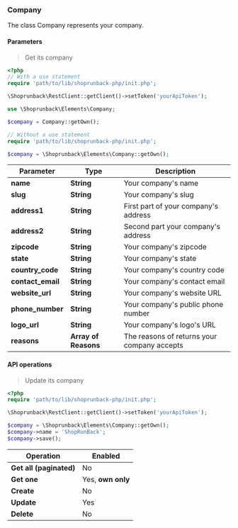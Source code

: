 ### Company

The class Company represents your company.

#### Parameters

> Get its company

```php
<?php
// With a use statement
require 'path/to/lib/shoprunback-php/init.php';

\Shoprunback\RestClient::getClient()->setToken('yourApiToken');

use \Shoprunback\Elements\Company;

$company = Company::getOwn();

// Without a use statement
require 'path/to/lib/shoprunback-php/init.php';

$company = \Shoprunback\Elements\Company::getOwn();
```

Parameter | Type | Description
-|-|-
**name** | **String** | Your company's name
**slug** | **String** | Your company's slug
**address1** | **String** | First part of your company's address
**address2** | **String** | Second part your company's address
**zipcode** | **String** | Your company's zipcode
**state** | **String** | Your company's state
**country_code** | **String** | Your company's country code
**contact_email** | **String** | Your company's contact email
**website_url** | **String** | Your company's website URL
**phone_number** | **String** | Your company's public phone number
**logo_url** | **String** | Your company's logo's URL
**reasons** | **Array of Reasons** | The reasons of returns your company accepts


#### API operations

> Update its company

```php
<?php
require 'path/to/lib/shoprunback-php/init.php';

\Shoprunback\RestClient::getClient()->setToken('yourApiToken');

$company = \Shoprunback\Elements\Company::getOwn();
$company->name = 'ShopRunBack';
$company->save();
```

Operation | Enabled
-|-
**Get all (paginated)** | No
**Get one** | Yes, **own only**
**Create** | No
**Update** | Yes
**Delete** | No
